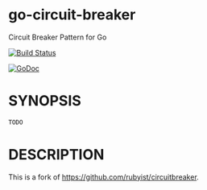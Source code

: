 # go-circuit-breaker

Circuit Breaker Pattern for Go

[![Build Status](https://travis-ci.org/lestrrat/go-circuit-breaker.svg?branch=master)](https://travis-ci.org/lestrrat/go-circuit-breaker)

[![GoDoc](https://godoc.org/github.com/lestrrat/go-circuit-breaker?status.svg)](https://godoc.org/github.com/lestrrat/go-circuit-breaker)

# SYNOPSIS

```go
TODO
```

# DESCRIPTION

This is a fork of https://github.com/rubyist/circuitbreaker.

